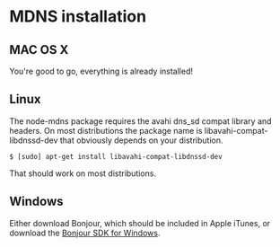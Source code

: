 # MDNS installation

## MAC OS X
You're good to go, everything is already installed!

## Linux
The node-mdns package requires the avahi dns_sd compat library and headers. On most distributions the package name is libavahi-compat-libdnssd-dev that obviously depends on your distribution.

	$ [sudo] apt-get install libavahi-compat-libdnssd-dev

That should work on most distributions.

## Windows
Either download Bonjour, which should be included in Apple iTunes, or download the [Bonjour SDK for Windows](http://www.softpedia.com/get/Programming/SDK-DDK/Bonjour-SDK.shtml#download "Bonjour SDK for Windows").